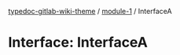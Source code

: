 [typedoc-gitlab-wiki-theme](../../home) / [module-1](../home) / InterfaceA

# Interface: InterfaceA
